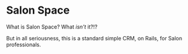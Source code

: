 Salon Space
===========

What is Salon Space? What _isn't_ it?!?

But in all seriousness, this is a standard simple CRM, on Rails, for Salon professionals.

